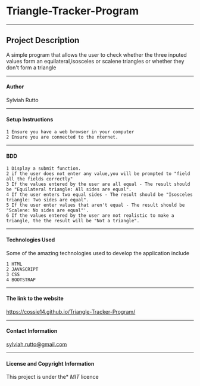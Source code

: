# Triangle-Tracker-Program


---

## Project Description
A simple program that allows the user to check whether the three inputed values form an equilateral,isosceles or scalene triangles or whether they don't form a triangle


---


#### Author
Sylviah Rutto

----


#### Setup Instructions
    1 Ensure you have a web browser in your computer
    2 Ensure you are connected to the nternet.


---

#### BDD
    1 Display a submit function.
    2 if the user does not enter any value,you will be prompted to "field all the fields correctly"
    3 If the values entered by the user are all equal - The result should be "Equilateral triangle: All sides are equal".
    4 If the user enters two equal sides - The result should be "Isosceles triangle: Two sides are equal".
    5 If the user enter values that aren't equal - The result should be "Scalene: No sides are equal"'.
    6 If the values entered by the user are not realistic to make a triangle, the the result will be "Not a triangle".



---

#### Technologies Used
Some of the amazing technologies used to develop the application include
     
    1 HTML
    2 JAVASCRIPT
    3 CSS
    4 BOOTSTRAP
   
----

#### The link to the website
https://cossie14.github.io/Triangle-Tracker-Program/



----

#### Contact Information
sylviah.rutto@gmail.com



---

#### License and Copyright Information
This project is under the* *MIT* licence
